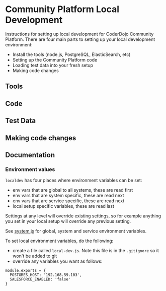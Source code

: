 # Community Platform Local Development

Instructions for setting up local development for CoderDojo Community Platform. There are four main parts to setting up your local development environment:

* Install the tools (node.js, PostgreSQL, ElasticSearch, etc)
* Setting up the Community Platform code
* Loading test data into your fresh setup
* Making code changes

## Tools

## Code

## Test Data

## Making code changes

## Documentation

### Environment values

`localdev` has four places where environment variables can be set:

* env vars that are global to all systems, these are read first
* env vars that are system specific, these are read next
* env vars that are service specific, these are read next
* local setup specific variables, these are read last

Settings at any level will override existing settings, so for example anything you set in your local setup will override any previous setting.

See [system.js](system.js) for global, system and service environment variables.

To set local environment variables, do the following:

* create a file called `local-dev.js`. Note this file is in the `.gitignore` so it won't be added to git
* override any variables you want as follows:

```
module.exports = {
  POSTGRES_HOST: '192.168.59.103',
  SALESFORCE_ENABLED: 'false'
}
```
